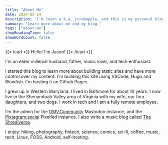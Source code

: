 ```yaml
---
title: "About Me"
date: 2024-05-24
description: "I'm Jason a.k.a. jcrabapple, and this is my personal blog about my life and my interests."
summary: "Learn more about me and my blog."
tags: ["about-me"]
showReadingTime: false
showWordCount: false
---
```

{{< lead >}}
Hello! I'm Jason!
{{< /lead >}}

I'm an elder millenial husband, father, music lover, and tech enthusiast.

I started this blog to learn more about building static sites and have more control over my content. I'm building this site using VSCode, Hugo and Blowfish. I'm hosting it on Github Pages.

I grew up in Western Maryland. I lived in Baltimore for about 10 years. I now live in the Shenandoah Valley area of Virginia with my wife, our four daughters, and two dogs. I work in tech and I am a fully remote employee.

I’m the admin for the [DMV.Community](https://dmv.community) Mastodon instance, and the [Pixtagram.social](https://pixtagram.social) Pixelfed instance. I also write a music blog called [The Shrediverse](https://blog.shrediverse.net).

I enjoy: hiking, photography, fintech, science, comics, sci-fi, coffee, music, tech, Linux, FOSS, Android, self-hosting.